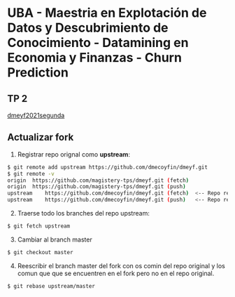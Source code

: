 #  UBA - Maestria en Explotación de Datos y Descubrimiento de Conocimiento - Datamining en Economia y Finanzas - Churn Prediction


## TP 2

[dmeyf2021segunda](https://www.kaggle.com/c/dmeyf2021segunda/leaderboard)

## Actualizar fork

1. Registrar repo orignal como **upstream**:

```bash
$ git remote add upstream https://github.com/dmecoyfin/dmeyf.git
$ git remote -v
origin	https://github.com/magistery-tps/dmeyf.git (fetch)
origin	https://github.com/magistery-tps/dmeyf.git (push)
upstream	https://github.com/dmecoyfin/dmeyf.git (fetch)  <-- Repo registrado
upstream	https://github.com/dmecoyfin/dmeyf.git (push)   <-- Repo registrado
```

2. Traerse todo los branches del repo upstream:

```bash
$ git fetch upstream
```

3. Cambiar al branch master

```bash
$ git checkout master
```

4. Reescribir el branch master del fork con os comin del repo original y los comun que que se encuentren en el fork pero no en el repo original.

```bash
$ git rebase upstream/master
```
